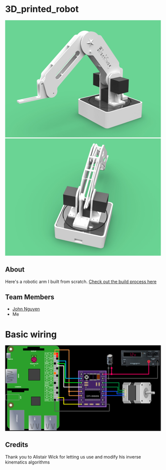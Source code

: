 # 3D_printed_robot
![render](https://github.com/seanngpack/3D-Printed-Robotic-Arm/blob/master/Photos/image5.jpg) ![render](https://github.com/seanngpack/3D-Printed-Robotic-Arm/blob/master/Photos/image6.jpg)


## About
Here's a robotic arm I built from scratch.
[Check out the build process here](https://www.seanngpack.com/3D-printed-robotic-arm/)

## Team Members
* [John Nguyen](http://github.com/johnnguyen2020)
* Me

# Basic wiring

![ScreenShot](https://github.com/seanngpack/3D-Printed-Robotic-Arm/blob/master/Photos/PiStepper03.png)

## Credits
Thank you to Alistair Wick for letting us use and modify his inverse kinematics algorithms
